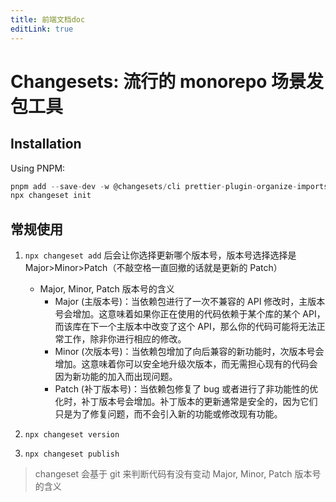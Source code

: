 ```yaml
---
title: 前端文档doc
editLink: true
---
```


# Changesets: 流行的 monorepo 场景发包工具

## Installation

Using PNPM:

```js
pnpm add --save-dev -w @changesets/cli prettier-plugin-organize-imports prettier-plugin-packagejson
npx changeset init
```

## 常规使用

1. `npx changeset add` 后会让你选择更新哪个版本号，版本号选择选择是 Major>Minor>Patch（不敲空格一直回撤的话就是更新的 Patch）

   - Major, Minor, Patch 版本号的含义
     - Major (主版本号)：当依赖包进行了一次不兼容的 API 修改时，主版本号会增加。这意味着如果你正在使用的代码依赖于某个库的某个 API，而该库在下一个主版本中改变了这个 API，那么你的代码可能将无法正常工作，除非你进行相应的修改。
     - Minor (次版本号)：当依赖包增加了向后兼容的新功能时，次版本号会增加。这意味着你可以安全地升级次版本，而无需担心现有的代码会因为新功能的加入而出现问题。
     - Patch (补丁版本号)：当依赖包修复了 bug 或者进行了非功能性的优化时，补丁版本号会增加。补丁版本的更新通常是安全的，因为它们只是为了修复问题，而不会引入新的功能或修改现有功能。

2. `npx changeset version`
3. `npx changeset publish`

> changeset 会基于 git 来判断代码有没有变动 Major, Minor, Patch 版本号的含义
